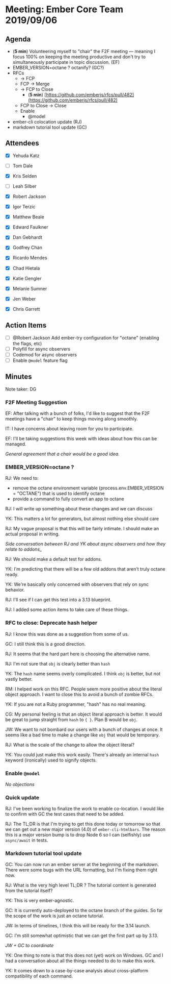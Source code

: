 # Meeting: Ember Core Team 2019/09/06

## Agenda

- (**5 min**) Volunteering myself to "chair" the F2F meeting — meaning I focus 100% on keeping the meeting productive and don't try to simultaneously participate in topic discussion. (EF)
- EMBER_VERSION=octane ? octanify? (GC?)
- RFCs
    - → FCP
    - FCP → Merge
    - → FCP to Close
        - (**5 min**) [https://github.com/emberjs/rfcs/pull/482](https://github.com/emberjs/rfcs/pull/482)
    - FCP to Close → Close
    - Enable
        - @model
- ember-cli colocation update (RJ)
- markdown tutorial tool update (GC)

## Attendees

- [x]  Yehuda Katz
- [ ]  Tom Dale
- [x]  Kris Selden
- [ ]  Leah Silber
- [x]  Robert Jackson
- [x]  Igor Terzic
- [x]  Matthew Beale
- [x]  Edward Faulkner

- [x]  Dan Gebhardt
- [x]  Godfrey Chan
- [x]  Ricardo Mendes
- [x]  Chad Hietala
- [x]  Katie Gengler
- [x]  Melanie Sumner
- [x]  Jen Weber
- [x]  Chris Garrett

## Action Items

- [ ]  @Robert Jackson Add ember-try configuration for "octane" (enabling the flags, etc)
- [ ]  Polyfill for async observers
- [ ]  Codemod for async observers
- [ ]  Enable `@model` feature flag

## Minutes

Note taker: DG

### F2F Meeting Suggestion

EF: After talking with a bunch of folks, I'd like to suggest that the F2F meetings have a "chair" to keep things moving along smoothly.

IT: I have concerns about leaving room for you to participate.

EF: I'll be taking suggestions this week with ideas about how this can be managed.

*General agreement that a chair would be a good idea.*

### EMBER_VERSION=octane ?

RJ: We need to:

- remove the octane environment variable (process.env.EMBER_VERSION = "OCTANE") that is used to identify octane
- provide a command to fully convert an app to octane

RJ: I will write up something about these changes and we can discuss

YK: This matters a lot for generators, but almost nothing else should care

RJ: My vague proposal is that this will be fairly intimate. I should make an actual proposal in writing.

*Side conversation between RJ and YK about async observers and how they relate to addons_*

RJ: We should make a default test for addons.

YK: I'm predicting that there will be a few old addons that aren't truly octane ready.

YK: We're basically only concerned with observers that rely on sync behavior.

RJ: I'll see if I can get this test into a 3.13 blueprint.

RJ: I added some action items to take care of these things.

### RFC to close: Deprecate hash helper

RJ: I know this was done as a suggestion from some of us.

GC: I still think this is a good direction.

RJ: It seems that the hard part here is choosing the alternative name.

RJ: I'm not sure that `obj` is clearly better than `hash`

YK: The `hash` name seems overly complicated. I think `obj` is better, but not vastly better.

RM: I helped work on this RFC. People seem more positive about the literal object approach. I want to close this to avoid a bunch of zombie RFCs.

YK: If you are not a Ruby programmer, "hash" has no real meaning.

CG: My personal feeling is that an object literal approach is better. It would be great to jump straight from `hash` to `{ }`. Plan B would be `obj`.

JW: We want to not bombard our users with a bunch of changes at once. It seems like a bad time to make a change like `obj` that would be temporary.

RJ: What is the scale of the change to allow the object literal?

YK: You could just make this work easily. There's already an internal `hash` keyword (ironically) used to signify objects.

### Enable `@model`

*No objections*

### Quick update

RJ: I've been working to finalize the work to enable co-location. I would like to confirm with GC the test cases that need to be added.

RJ: The TL;DR is that I'm trying to get this done today or tomorrow so that we can get out a new major version (4.0) of `ember-cli-htmlbars`. The reason this is a major version bump is to drop Node 6 so I can (selfishly) use `async/await` in tests.

### Markdown tutorial tool update

GC: You can now run an ember server at the beginning of the markdown. There were some bugs with the URL formatting, but I'm fixing them right now.

RJ: What is the very high level TL;DR ? The tutorial content is generated from the tutorial itself?

YK: This is very ember-agnostic.

GC: It is currently auto-deployed to the octane branch of the guides. So far the scope of the work is just an octane tutorial.

JW: In terms of timelines, I think this will be ready for the 3.14 launch.

GC: I'm still somewhat optimistic that we can get the first part up by 3.13.

*JW + GC to coordinate*

YK: One thing to note is that this does not (yet) work on Windows. GC and I had a conversation about all the things needed to do to make this work. 

YK: It comes down to a case-by-case analysis about cross-platform compatibility of each command.
